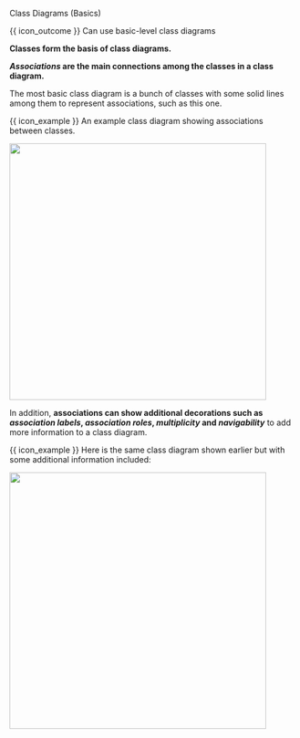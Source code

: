 <span id="title">Class Diagrams (Basics)</span>

<span id="prereqs"><panel src="../../../oop/classes/what/unit-inElsewhere-asFlat.md" boilerplate header="{{ icon_prereq }} %%Design → OOP → Classes → Basic%%" popup-url="{{ baseUrl }}/oop/classes/what" /></span>

<span id="outcomes">{{ icon_outcome }} Can use basic-level class diagrams</span>

<div id="body">

<panel type="seamless" src="../../../uml/classDiagrams/introduction/what/unit-inElsewhere-asFlat.md#main" boilerplate header="{{ icon_prereq }} UML {{ icon_embedding }} Class Diagrams → Introduction → What" alt="{{ icon_prereq }} UML/ClassDiagrams" />

**Classes form the basis of class diagrams.**

<panel type="seamless" src="../../../uml/classDiagrams/classes/what/unit-inElsewhere-asFlat.md#main" boilerplate header="{{ icon_prereq }} UML {{ icon_embedding }} Class Diagrams → Classes → What" alt="{{ icon_prereq }} Classes" />
<panel type="seamless" src="../../../uml/classDiagrams/classLevelMembers/what/unit-inElsewhere-asFlat.md#main" boilerplate header="{{ icon_prereq }} UML {{ icon_embedding }} Class Diagrams → Class-Level Members → What" alt="{{ icon_prereq }} Class-Level Members" />

**_Associations_ are the main connections among the classes in a class diagram.**

<panel type="seamless" src="../../../oop/associations/what/unit-inElsewhere-asFlat.md#main" boilerplate header="{{ icon_prereq }} OOP {{ icon_embedding }} Associations → What" alt="{{ icon_prereq }} OOP/Associations"/>
<panel type="seamless" src="../../../uml/classDiagrams/associations/what/unit-inElsewhere-asFlat.md#main" boilerplate header="{{ icon_prereq }} UML {{ icon_embedding }} Class Diagrams → Associations → What" alt="{{ icon_prereq }} UML/Associations"/>

The most basic class diagram is a bunch of classes with some solid lines among them to represent associations, such as this one.

<tip-box>

{{ icon_example }} An example class diagram showing associations between classes.
<p/><img src="{{baseUrl}}/modeling/modelingStructures/classDiagramsBasic/images/ageListCalculatorPersonMinimal.png" width="450" />
<p/>

</tip-box>

In addition, **associations can show additional decorations such as _association labels_, _association roles_, _multiplicity_ and _navigability_** to add more information to a class diagram.

<panel type="seamless" src="../../../uml/classDiagrams/associations/labels/unit-inElsewhere-asFlat.md#main" boilerplate header="{{ icon_prereq }} UML {{ icon_embedding }} Class Diagrams → Associations → Labels" alt="{{ icon_prereq }} Labels" />
<panel type="seamless" src="../../../uml/classDiagrams/associations/roles/unit-inElsewhere-asFlat.md#main" boilerplate header="{{ icon_prereq }} UML {{ icon_embedding }} Class Diagrams → Associations → Roles" alt="{{ icon_prereq }} Roles" />
<panel type="seamless" src="../../../oop/associations/multiplicity/unit-inElsewhere-asFlat.md#main" boilerplate header="{{ icon_prereq }} OOP {{ icon_embedding }} Associations → Multiplicity" alt="{{ icon_prereq }} OOP/Multiplicity"/>
<panel type="seamless" src="../../../uml/classDiagrams/associations/multiplicity/unit-inElsewhere-asFlat.md#main" boilerplate header="{{ icon_prereq }} UML {{ icon_embedding }} Class Diagrams → Associations → Multiplicity" alt="{{ icon_prereq }} UML/Multiplicity" />
<panel type="seamless" src="../../../oop/associations/navigability/unit-inElsewhere-asFlat.md#main" boilerplate header="{{ icon_prereq }} OOP {{ icon_embedding }} Associations → Navigability" alt="{{ icon_prereq }} OOP/Navigability"/>
<panel type="seamless" src="../../../uml/classDiagrams/associations/navigability/unit-inElsewhere-asFlat.md#main" boilerplate header="{{ icon_prereq }} UML {{ icon_embedding }} Class Diagrams → Associations → Navigability" alt="{{ icon_prereq }} UML/Navigability" />

<tip-box> 

{{ icon_example }} Here is the same class diagram shown earlier but with some additional information included: 
<p/><img src="{{baseUrl}}/modeling/modelingStructures/classDiagramsBasic/images/ageListCalculatorPerson.png" width="450" />
<p/>

</tip-box>


</div>

<div id="extras">
  <include src="exercisesPanel.md" boilerplate/>
</div>